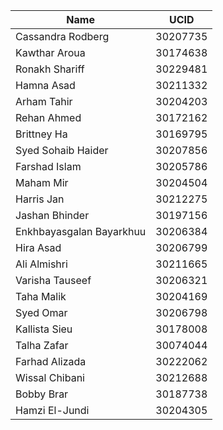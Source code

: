 | Name | UCID |
|-----------------------------|------------|
| Cassandra Rodberg | 30207735 |
| Kawthar Aroua | 30174638 |
| Ronakh Shariff | 30229481 |
| Hamna Asad | 30211332 |
| Arham Tahir | 30204203 |
| Rehan Ahmed | 30172162 |
| Brittney Ha | 30169795 |
| Syed Sohaib Haider | 30207856 |
| Farshad Islam | 30205786 |
| Maham Mir | 30204504 |
| Harris Jan | 30212275 |
| Jashan Bhinder | 30197156 |
| Enkhbayasgalan Bayarkhuu | 30206384 |
| Hira Asad | 30206799 |
| Ali Almishri | 30211665 |
| Varisha Tauseef | 30206321 |
| Taha Malik | 30204169 |
| Syed Omar | 30206798 |
| Kallista Sieu | 30178008 |
| Talha Zafar | 30074044 |
| Farhad Alizada | 30222062 |
| Wissal Chibani | 30212688 |
| Bobby Brar | 30187738 |
| Hamzi El-Jundi | 30204305 |
